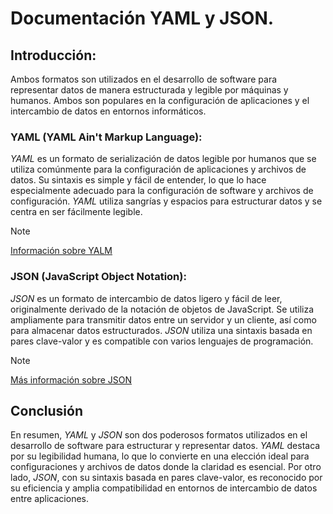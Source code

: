 # Documentación YAML y JSON.

## Introducción: 
Ambos formatos son utilizados en el desarrollo de software para representar datos de manera estructurada y legible por máquinas y humanos. Ambos son populares en la configuración de aplicaciones y el intercambio de datos en entornos informáticos.

### YAML (YAML Ain't Markup Language):
*YAML* es un formato de serialización de datos legible por humanos que se utiliza comúnmente para la configuración de aplicaciones y archivos de datos. Su sintaxis es simple y fácil de entender, lo que lo hace especialmente adecuado para la configuración de software y archivos de configuración. *YAML* utiliza sangrías y espacios para estructurar datos y se centra en ser fácilmente legible.

>[!NOTE]
>[Información sobre YALM](https://github.com/GlossyPath/Documentaci-n-YAML-y-JSON/blob/main/YAML.md)

### JSON (JavaScript Object Notation):
*JSON* es un formato de intercambio de datos ligero y fácil de leer, originalmente derivado de la notación de objetos de JavaScript. Se utiliza ampliamente para transmitir datos entre un servidor y un cliente, así como para almacenar datos estructurados. *JSON* utiliza una sintaxis basada en pares clave-valor y es compatible con varios lenguajes de programación.

>[!NOTE]
[Más información sobre JSON](https://github.com/GlossyPath/Documentaci-n-YAML-y-JSON/blob/main/JSON.md)

## Conclusión
En resumen, *YAML* y *JSON* son dos poderosos formatos utilizados en el desarrollo de software para estructurar y representar datos. *YAML* destaca por su legibilidad humana, lo que lo convierte en una elección ideal para configuraciones y archivos de datos donde la claridad es esencial. Por otro lado, *JSON*, con su sintaxis basada en pares clave-valor, es reconocido por su eficiencia y amplia compatibilidad en entornos de intercambio de datos entre aplicaciones.
